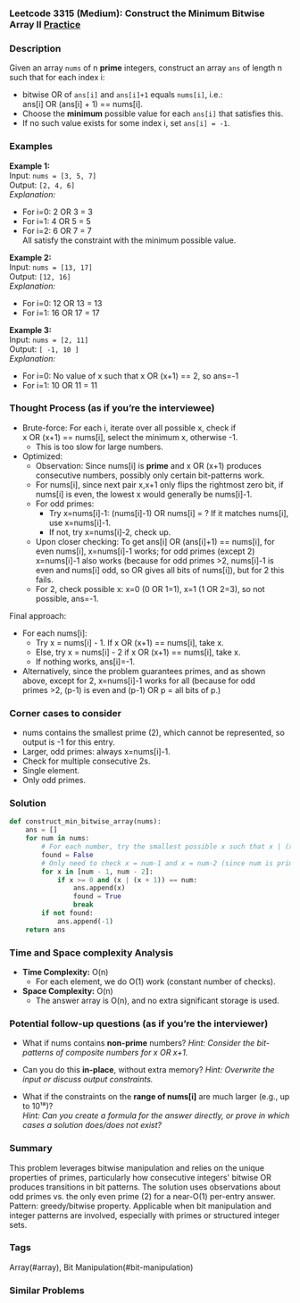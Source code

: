 ### Leetcode 3315 (Medium): Construct the Minimum Bitwise Array II [Practice](https://leetcode.com/problems/construct-the-minimum-bitwise-array-ii)

### Description  
Given an array `nums` of n **prime** integers, construct an array `ans` of length n such that for each index i:  
- bitwise OR of `ans[i]` and `ans[i]+1` equals `nums[i]`, i.e.:  
  ans[i] OR (ans[i] + 1) == nums[i].  
- Choose the **minimum** possible value for each `ans[i]` that satisfies this.
- If no such value exists for some index i, set `ans[i] = -1`.

### Examples  

**Example 1:**  
Input: `nums = [3, 5, 7]`  
Output: `[2, 4, 6]`  
*Explanation:*
- For i=0: 2 OR 3 = 3  
- For i=1: 4 OR 5 = 5  
- For i=2: 6 OR 7 = 7  
All satisfy the constraint with the minimum possible value.

**Example 2:**  
Input: `nums = [13, 17]`  
Output: `[12, 16]`  
*Explanation:*
- For i=0: 12 OR 13 = 13  
- For i=1: 16 OR 17 = 17

**Example 3:**  
Input: `nums = [2, 11]`  
Output: `[ -1, 10 ]`  
*Explanation:*
- For i=0: No value of x such that x OR (x+1) == 2, so ans=-1  
- For i=1: 10 OR 11 = 11

### Thought Process (as if you’re the interviewee)  
- Brute-force: For each i, iterate over all possible x, check if x OR (x+1) == nums[i], select the minimum x, otherwise -1.
    - This is too slow for large numbers.
- Optimized:
    - Observation: Since nums[i] is **prime** and x OR (x+1) produces consecutive numbers, possibly only certain bit-patterns work.
    - For nums[i], since next pair x,x+1 only flips the rightmost zero bit, if nums[i] is even, the lowest x would generally be nums[i]-1.
    - For odd primes:
        - Try x=nums[i]-1: (nums[i]-1) OR nums[i] = ? If it matches nums[i], use x=nums[i]-1.
        - If not, try x=nums[i]-2, check up.
    - Upon closer checking: To get ans[i] OR (ans[i]+1) == nums[i], for even nums[i], x=nums[i]-1 works; for odd primes (except 2) x=nums[i]-1 also works (because for odd primes >2, nums[i]-1 is even and nums[i] odd, so OR gives all bits of nums[i]), but for 2 this fails.
    - For 2, check possible x: x=0 (0 OR 1=1), x=1 (1 OR 2=3), so not possible, ans=-1.

Final approach: 
- For each nums[i]:
    - Try x = nums[i] - 1. If x OR (x+1) == nums[i], take x.
    - Else, try x = nums[i] - 2 if x OR (x+1) == nums[i], take x.
    - If nothing works, ans[i]=-1.
- Alternatively, since the problem guarantees primes, and as shown above, except for 2, x=nums[i]-1 works for all (because for odd primes >2, (p-1) is even and (p-1) OR p = all bits of p.)

### Corner cases to consider  
- nums contains the smallest prime (2), which cannot be represented, so output is -1 for this entry.
- Larger, odd primes: always x=nums[i]-1.
- Check for multiple consecutive 2s.
- Single element.
- Only odd primes.

### Solution

```python
def construct_min_bitwise_array(nums):
    ans = []
    for num in nums:
        # For each number, try the smallest possible x such that x | (x+1) == num
        found = False
        # Only need to check x = num-1 and x = num-2 (since num is prime, so small gap)
        for x in [num - 1, num - 2]:
            if x >= 0 and (x | (x + 1)) == num:
                ans.append(x)
                found = True
                break
        if not found:
            ans.append(-1)
    return ans
```

### Time and Space complexity Analysis  

- **Time Complexity:** O(n)  
    - For each element, we do O(1) work (constant number of checks).
- **Space Complexity:** O(n)  
    - The answer array is O(n), and no extra significant storage is used.

### Potential follow-up questions (as if you’re the interviewer)  

- What if nums contains **non-prime** numbers?
  *Hint: Consider the bit-patterns of composite numbers for x OR x+1.*
  
- Can you do this **in-place**, without extra memory?
  *Hint: Overwrite the input or discuss output constraints.*

- What if the constraints on the **range of nums[i]** are much larger (e.g., up to 10¹⁸)?  
  *Hint: Can you create a formula for the answer directly, or prove in which cases a solution does/does not exist?*

### Summary
This problem leverages bitwise manipulation and relies on the unique properties of primes, particularly how consecutive integers' bitwise OR produces transitions in bit patterns. The solution uses observations about odd primes vs. the only even prime (2) for a near-O(1) per-entry answer. Pattern: greedy/bitwise property. Applicable when bit manipulation and integer patterns are involved, especially with primes or structured integer sets.

### Tags
Array(#array), Bit Manipulation(#bit-manipulation)

### Similar Problems
